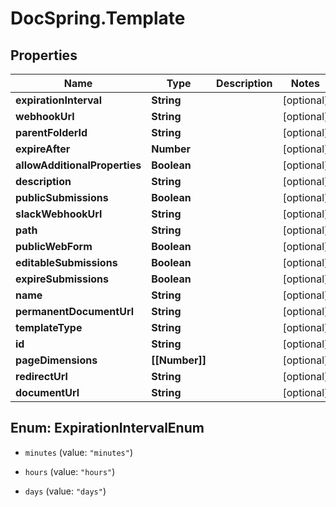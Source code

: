 # DocSpring.Template

## Properties
Name | Type | Description | Notes
------------ | ------------- | ------------- | -------------
**expirationInterval** | **String** |  | [optional] 
**webhookUrl** | **String** |  | [optional] 
**parentFolderId** | **String** |  | [optional] 
**expireAfter** | **Number** |  | [optional] 
**allowAdditionalProperties** | **Boolean** |  | [optional] 
**description** | **String** |  | [optional] 
**publicSubmissions** | **Boolean** |  | [optional] 
**slackWebhookUrl** | **String** |  | [optional] 
**path** | **String** |  | [optional] 
**publicWebForm** | **Boolean** |  | [optional] 
**editableSubmissions** | **Boolean** |  | [optional] 
**expireSubmissions** | **Boolean** |  | [optional] 
**name** | **String** |  | [optional] 
**permanentDocumentUrl** | **String** |  | [optional] 
**templateType** | **String** |  | [optional] 
**id** | **String** |  | [optional] 
**pageDimensions** | **[[Number]]** |  | [optional] 
**redirectUrl** | **String** |  | [optional] 
**documentUrl** | **String** |  | [optional] 


<a name="ExpirationIntervalEnum"></a>
## Enum: ExpirationIntervalEnum


* `minutes` (value: `"minutes"`)

* `hours` (value: `"hours"`)

* `days` (value: `"days"`)




